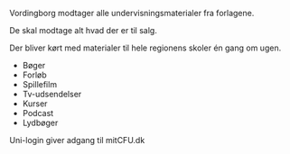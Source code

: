 Vordingborg modtager alle undervisningsmaterialer fra forlagene.

De skal modtage alt hvad der er til salg.

Der bliver kørt med materialer til hele regionens skoler én gang om ugen.

* Bøger
* Forløb
* Spillefilm
* Tv-udsendelser
* Kurser
* Podcast
* Lydbøger

Uni-login giver adgang til mitCFU.dk

